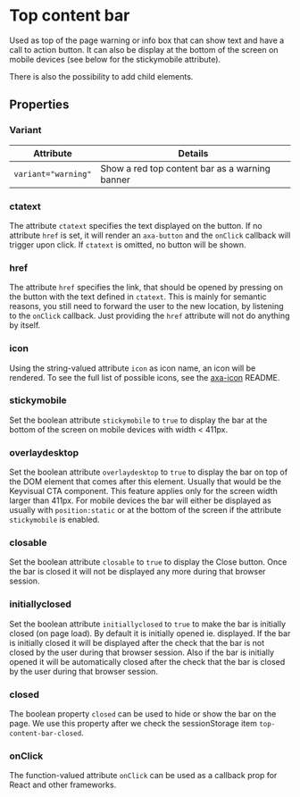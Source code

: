 # Top content bar

Used as top of the page warning or info box that can show text and have a call to action button.
It can also be display at the bottom of the screen on mobile devices (see below for the stickymobile attribute).

There is also the possibility to add child elements.

## Properties

### Variant

| Attribute           | Details                                        |
| ------------------- | ---------------------------------------------- |
| `variant="warning"` | Show a red top content bar as a warning banner |

### ctatext

The attribute `ctatext` specifies the text displayed on the button.
If no attribute `href` is set, it will render an `axa-button` and the `onClick` callback will trigger upon click. If `ctatext` is omitted, no button will be shown.

### href

The attribute `href` specifies the link, that should be opened by pressing on the button with the text defined in `ctatext`. This is mainly for semantic reasons, you still need to forward the user to the new location, by listening to the `onClick` callback. Just providing the `href` attribute will not do anything by itself.

### icon

Using the string-valued attribute `icon` as icon name, an icon will be rendered. To see the full list of possible icons, see the [axa-icon](https://github.com/axa-ch-webhub-cloud/pattern-library/blob/develop/src/components/10-atoms/icon/README.md) README.

### stickymobile

Set the boolean attribute `stickymobile` to `true` to display the bar at the bottom of the screen on mobile devices with width < 411px.

### overlaydesktop

Set the boolean attribute `overlaydesktop` to `true` to display the bar on top of the DOM element that comes after this element. Usually that would be the Keyvisual CTA component. This feature applies only for the screen width larger than 411px. For mobile devices the bar will either be displayed as usually with `position:static` or at the bottom of the screen if the attribute `stickymobile` is enabled.

### closable

Set the boolean attribute `closable` to `true` to display the Close button. Once the bar is closed it will not be displayed any more during that browser session.

### initiallyclosed

Set the boolean attribute `initiallyclosed` to `true` to make the bar is initially closed (on page load). By default it is initially opened ie. displayed. If the bar is initially closed it will be displayed after the check that the bar is not closed by the user during that browser session. Also if the bar is initially opened it will be automatically closed after the check that the bar is closed by the user during that browser session.

### closed

The boolean property `closed` can be used to hide or show the bar on the page. We use this property after we check the sessionStorage item `top-content-bar-closed`.

### onClick

The function-valued attribute `onClick` can be used as a callback prop for React and other frameworks.

